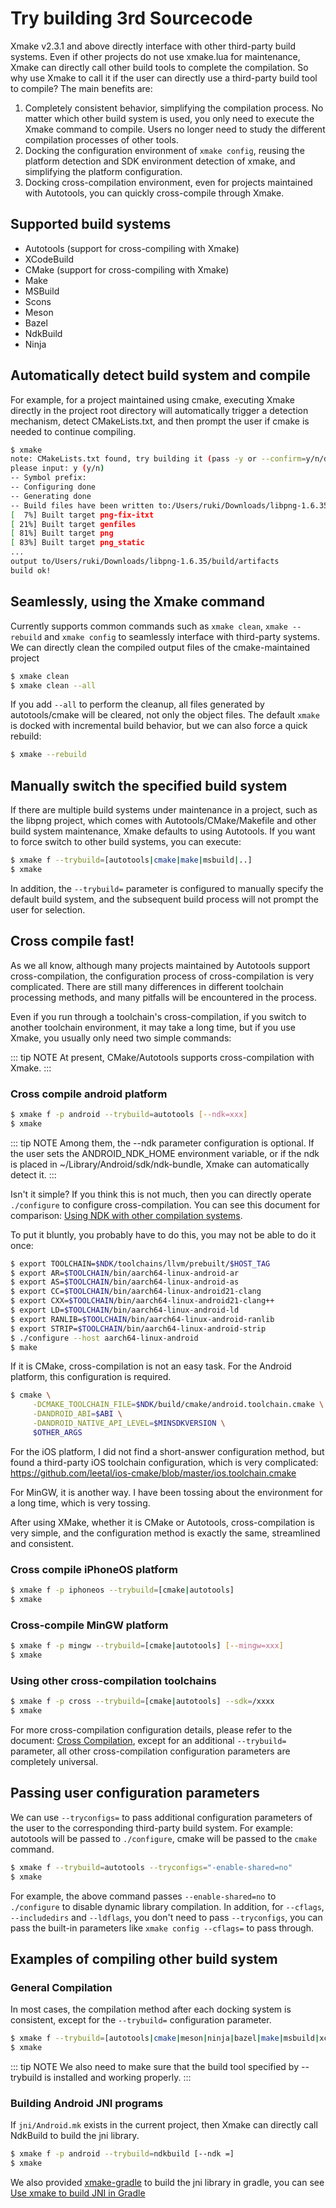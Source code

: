 # Try building 3rd Sourcecode

Xmake v2.3.1 and above directly interface with other third-party build systems. Even if other projects do not use xmake.lua for maintenance, Xmake can directly call other build tools to complete the compilation. So why use Xmake to call it if the user can directly use a third-party build tool to compile? The main benefits are:

1. Completely consistent behavior, simplifying the compilation process. No matter which other build system is used, you only need to execute the Xmake command to compile. Users no longer need to study the different compilation processes of other tools.
2. Docking the configuration environment of `xmake config`, reusing the platform detection and SDK environment detection of xmake, and simplifying the platform configuration.
3. Docking cross-compilation environment, even for projects maintained with Autotools, you can quickly cross-compile through Xmake.

## Supported build systems

* Autotools (support for cross-compiling with Xmake)
* XCodeBuild
* CMake (support for cross-compiling with Xmake)
* Make
* MSBuild
* Scons
* Meson
* Bazel
* NdkBuild
* Ninja

## Automatically detect build system and compile

For example, for a project maintained using cmake, executing Xmake directly in the project root directory will automatically trigger a detection mechanism, detect CMakeLists.txt, and then prompt the user if cmake is needed to continue compiling.

```sh
$ xmake
note: CMakeLists.txt found, try building it (pass -y or --confirm=y/n/d to skip confirm)?
please input: y (y/n)
-- Symbol prefix:
-- Configuring done
-- Generating done
-- Build files have been written to:/Users/ruki/Downloads/libpng-1.6.35/build
[  7%] Built target png-fix-itxt
[ 21%] Built target genfiles
[ 81%] Built target png
[ 83%] Built target png_static
...
output to/Users/ruki/Downloads/libpng-1.6.35/build/artifacts
build ok!
```

## Seamlessly, using the Xmake command

Currently supports common commands such as `xmake clean`, `xmake --rebuild` and `xmake config` to seamlessly interface with third-party systems. We can directly clean the compiled output files of the cmake-maintained project

```sh
$ xmake clean
$ xmake clean --all
```

If you add `--all` to perform the cleanup, all files generated by autotools/cmake will be cleared, not only the object files. The default `xmake` is docked with incremental build behavior, but we can also force a quick rebuild:

```sh
$ xmake --rebuild
```

## Manually switch the specified build system

If there are multiple build systems under maintenance in a project, such as the libpng project, which comes with Autotools/CMake/Makefile and other build system maintenance, Xmake defaults to using Autotools. If you want to force switch to other build systems, you can execute:

```sh
$ xmake f --trybuild=[autotools|cmake|make|msbuild|..]
$ xmake
```

In addition, the `--trybuild=` parameter is configured to manually specify the default build system, and the subsequent build process will not prompt the user for selection.

## Cross compile fast!

As we all know, although many projects maintained by Autotools support cross-compilation, the configuration process of cross-compilation is very complicated. There are still many differences in different toolchain processing methods, and many pitfalls will be encountered in the process.

Even if you run through a toolchain's cross-compilation, if you switch to another toolchain environment, it may take a long time, but if you use Xmake, you usually only need two simple commands:

::: tip NOTE
At present, CMake/Autotools supports cross-compilation with Xmake.
:::

### Cross compile android platform

```sh
$ xmake f -p android --trybuild=autotools [--ndk=xxx]
$ xmake
```

::: tip NOTE
Among them, the --ndk parameter configuration is optional. If the user sets the ANDROID_NDK_HOME environment variable, or if the ndk is placed in ~/Library/Android/sdk/ndk-bundle, Xmake can automatically detect it.
:::

Isn't it simple? If you think this is not much, then you can directly operate `./configure` to configure cross-compilation. You can see this document for comparison: [Using NDK with other compilation systems](https://developer.android.com/ndk/guides/other_build_systems#autoconf).

To put it bluntly, you probably have to do this, you may not be able to do it once:

```sh
$ export TOOLCHAIN=$NDK/toolchains/llvm/prebuilt/$HOST_TAG
$ export AR=$TOOLCHAIN/bin/aarch64-linux-android-ar
$ export AS=$TOOLCHAIN/bin/aarch64-linux-android-as
$ export CC=$TOOLCHAIN/bin/aarch64-linux-android21-clang
$ export CXX=$TOOLCHAIN/bin/aarch64-linux-android21-clang++
$ export LD=$TOOLCHAIN/bin/aarch64-linux-android-ld
$ export RANLIB=$TOOLCHAIN/bin/aarch64-linux-android-ranlib
$ export STRIP=$TOOLCHAIN/bin/aarch64-linux-android-strip
$ ./configure --host aarch64-linux-android
$ make
```

If it is CMake, cross-compilation is not an easy task. For the Android platform, this configuration is required.

```sh
$ cmake \
     -DCMAKE_TOOLCHAIN_FILE=$NDK/build/cmake/android.toolchain.cmake \
     -DANDROID_ABI=$ABI \
     -DANDROID_NATIVE_API_LEVEL=$MINSDKVERSION \
     $OTHER_ARGS
```

For the iOS platform, I did not find a short-answer configuration method, but found a third-party iOS toolchain configuration, which is very complicated: https://github.com/leetal/ios-cmake/blob/master/ios.toolchain.cmake

For MinGW, it is another way. I have been tossing about the environment for a long time, which is very tossing.

After using XMake, whether it is CMake or Autotools, cross-compilation is very simple, and the configuration method is exactly the same, streamlined and consistent.

### Cross compile iPhoneOS platform

```sh
$ xmake f -p iphoneos --trybuild=[cmake|autotools]
$ xmake
```

### Cross-compile MinGW platform

```sh
$ xmake f -p mingw --trybuild=[cmake|autotools] [--mingw=xxx]
$ xmake
```

### Using other cross-compilation toolchains

```sh
$ xmake f -p cross --trybuild=[cmake|autotools] --sdk=/xxxx
$ xmake
```

For more cross-compilation configuration details, please refer to the document: [Cross Compilation](/guide/basic-commands/cross-compilation), except for an additional `--trybuild=` parameter, all other cross-compilation configuration parameters are completely universal.

## Passing user configuration parameters

We can use `--tryconfigs=` to pass additional configuration parameters of the user to the corresponding third-party build system. For example: autotools will be passed to `./configure`, cmake will be passed to the `cmake` command.

```sh
$ xmake f --trybuild=autotools --tryconfigs="-enable-shared=no"
$ xmake
```

For example, the above command passes `--enable-shared=no` to `./configure` to disable dynamic library compilation. In addition, for `--cflags`, `--includedirs` and `--ldflags`, you don't need to pass `--tryconfigs`, you can pass the built-in parameters like `xmake config --cflags=` to pass through.

## Examples of compiling other build system

### General Compilation

In most cases, the compilation method after each docking system is consistent, except for the `--trybuild=` configuration parameter.

```sh
$ xmake f --trybuild=[autotools|cmake|meson|ninja|bazel|make|msbuild|xcodebuild]
$ xmake
```

::: tip NOTE
We also need to make sure that the build tool specified by --trybuild is installed and working properly.
:::

### Building Android JNI programs

If `jni/Android.mk` exists in the current project, then Xmake can directly call NdkBuild to build the jni library.

```sh
$ xmake f -p android --trybuild=ndkbuild [--ndk =]
$ xmake
```

We also provided [xmake-gradle](https://github.com/xmake-io/xmake-gradle) to build the jni library in gradle,
you can see [Use xmake to build JNI in Gradle](/guide/extensions/ide-integration-plugins#gradle-plugin-jni)
